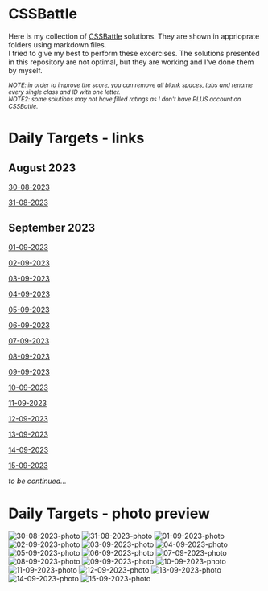 # CSSBattle
Here is my collection of [CSSBattle](https://cssbattle.dev/) solutions. They are shown in apprioprate folders using markdown files.
<br>
I tried to give my best to perform these excercises. The solutions presented in this repository are not optimal, but they are working and I've done them by myself.


<sub>_NOTE: in order to improve the score, you can remove all blank spaces, tabs and rename every single class and ID with one letter._</sub>
<br>
<sub>_NOTE2: some solutions may not have filled ratings as I don't have PLUS account on CSSBattle._</sub>

# Daily Targets - links

## August 2023

[30-08-2023](https://cssbattle.dev/play/xuj4VWLvZWrmL40oV5Uu)

[31-08-2023](https://cssbattle.dev/play/rghvs0HJU07zmlIENJr4)

## September 2023

[01-09-2023](https://cssbattle.dev/play/ievuaTR69rtFGRJjeqZn)

[02-09-2023](https://cssbattle.dev/play/eg4M4tnoJCWcAEhEBP8x)

[03-09-2023](https://cssbattle.dev/play/hdSQpbCiq57pJgkhBa7c)

[04-09-2023](https://cssbattle.dev/play/eOEg01X9rCpMQnXpIIXs)

[05-09-2023](https://cssbattle.dev/play/AXGhRdSBRbFCfpYCstpM)

[06-09-2023](https://cssbattle.dev/play/tjqT6GqcgdL7fWFqYnqK)

[07-09-2023](https://cssbattle.dev/play/VAKgNC1jyPfutbnApSg4)

[08-09-2023](https://cssbattle.dev/play/fvELCOWUKXuKyHSsnZZk)

[09-09-2023](https://cssbattle.dev/play/G4otTDLJBbYCrKVVtr6q)

[10-09-2023](https://cssbattle.dev/play/Xt3tUGrdPbbhpYBBYQPZ)

[11-09-2023](https://cssbattle.dev/play/UidFZ3Ir3BBfqdSdxbLA)

[12-09-2023](https://cssbattle.dev/play/97lYDZ08hstqexDs9HeT)

[13-09-2023](https://cssbattle.dev/play/gK8G0EfMHBHjUEe8qHfr)

[14-09-2023](https://cssbattle.dev/play/aQ8SxNueIjKJHGHOHhIU)

[15-09-2023](https://cssbattle.dev/play/o9x5ARQpbrFhiCAzsDK6)

_to be continued..._

# Daily Targets - photo preview
![30-08-2023-photo](/daily-targets/30-08-2023/30-08-2023-photo.png) 
![31-08-2023-photo](/daily-targets/31-08-2023/31-08-2023-photo.png)
![01-09-2023-photo](/daily-targets/01-09-2023/01-09-2023-photo.png)
![02-09-2023-photo](/daily-targets/02-09-2023/02-09-2023-photo.png)
![03-09-2023-photo](/daily-targets/03-09-2023/03-09-2023-photo.png)
![04-09-2023-photo](/daily-targets/04-09-2023/04-09-2023-photo.png)
![05-09-2023-photo](/daily-targets/05-09-2023/05-09-2023-photo.png)
![06-09-2023-photo](/daily-targets/06-09-2023/06-09-2023-photo.png)
![07-09-2023-photo](/daily-targets/07-09-2023/07-09-2023-photo.png)
![08-09-2023-photo](/daily-targets/08-09-2023/08-09-2023-photo.png)
![09-09-2023-photo](/daily-targets/09-09-2023/09-09-2023-photo.png)
![10-09-2023-photo](/daily-targets/10-09-2023/10-09-2023-photo.png)
![11-09-2023-photo](/daily-targets/11-09-2023/11-09-2023-photo.png)
![12-09-2023-photo](/daily-targets/12-09-2023/12-09-2023-photo.png)
![13-09-2023-photo](/daily-targets/13-09-2023/13-09-2023-photo.png)
![14-09-2023-photo](/daily-targets/14-09-2023/14-09-2023-photo.png)
![15-09-2023-photo](/daily-targets/15-09-2023/15-09-2023-photo.png)
